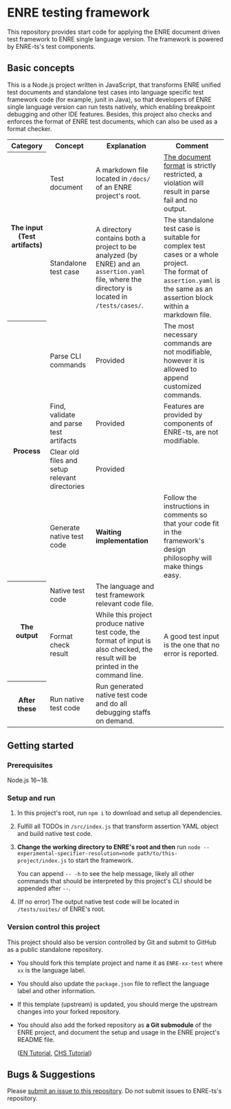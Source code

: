 # ENRE testing framework

This repository provides start code for applying the ENRE document driven test framework to ENRE single language
version. The framework is powered by ENRE-ts's test components.

## Basic concepts

This is a Node.js project written in JavaScript, that transforms ENRE unified test documents and standalone test cases
into language specific test framework code (for example, junit in Java), so that developers of ENRE single language
version can run tests natively, which enabling breakpoint debugging and other IDE features. Besides, this project also
checks and enforces the format of ENRE test documents, which can also be used as a format checker.

<table>
    <tr>
        <th>Category</th>
        <th>Concept</th>
        <th>Explanation</th>
        <th>Comment</th>
    </tr>
    <tr>
        <th rowspan="2">The input (Test artifacts)</th>
        <td>Test document</td>
        <td>A markdown file located in <code>/docs/</code> of an ENRE project's root.</td>
        <td><a href="https://github.com/xjtu-enre/ENRE-workflow/blob/main/AssertionFormat_CHS.md">The document format</a> is strictly restricted, a violation will result in parse fail and no output.</td>
    </tr>
    <tr>
        <td>Standalone test case</td>
        <td>A directory contains both a project to be analyzed (by ENRE) and an <code>assertion.yaml</code> file, where the directory is located in <code>/tests/cases/</code>.</td>
        <td>The standalone test case is suitable for complex test cases or a whole project.<br/>The format of <code>assertion.yaml</code> is the same as an assertion block within a markdown file.</td>
    </tr>
    <tr>
        <th rowspan="4">Process</th>
        <td>Parse CLI commands</td>
        <td>Provided</td>
        <td>The most necessary commands are not modifiable, however it is allowed to append customized commands.</td>
    </tr>
    <tr>
        <td>Find, validate and parse test artifacts</td>
        <td>Provided</td>
        <td>Features are provided by components of ENRE-ts, are not modifiable.</td>
    </tr>
    <tr>
        <td>Clear old files and setup relevant directories</td>
        <td>Provided</td>
        <td></td>
    </tr>
    <tr>
        <td>Generate native test code</td>
        <td><b>Waiting implementation</b></td>
        <td>Follow the instructions in comments so that your code fit in the framework's design philosophy will make things easy.</td>
    </tr>
    <tr>
        <th rowspan="2">The output</th>
        <td>Native test code</td>
        <td>The language and test framework relevant code file.</td>
        <td></td>
    </tr>
    <tr>
        <td>Format check result</td>
        <td>While this project produce native test code, the format of input is also checked, the result will be printed in the command line.</td>
        <td>A good test input is the one that no error is reported.</td>
    </tr>
    <tr>
        <th>After these</th>
        <td>Run native test code</td>
        <td>Run generated native test code and do all debugging staffs on demand.</td>
        <td></td>
    </tr>
</table>

## Getting started

### Prerequisites

Node.js 16~18.

### Setup and run

1. In this project's root, run `npm i` to download and setup all dependencies.

2. Fulfill all TODOs in `/src/index.js` that transform assertion YAML object and build native test code.

3. **Change the working directory to ENRE's root and then**
   run `node --experimental-specifier-resolution=node path/to/this-project/index.js` to start the
   framework.

   You can append `-- -h` to see the help message, likely all other commands that should be interpreted by this
   project's CLI should be appended after `--`.

4. (If no error) The output native test code will be located in `/tests/suites/` of ENRE's root.

### Version control this project

This project should also be version controlled by Git and submit to GitHub as a public standalone repository.

* You should fork this template project and name it as `ENRE-xx-test` where `xx` is the language label.
* You should also update the `package.json` file to reflect the language label and other information.
* If this template (upstream) is updated, you should merge the upstream changes into your forked repository.
* You should also add the forked repository as **a Git submodule** of the ENRE project, and document the setup and usage
  in the ENRE project's README file.

  ([EN Tutorial](https://gist.github.com/gitaarik/8735255), [CHS Tutorial](https://zhuanlan.zhihu.com/p/87053283))

## Bugs & Suggestions

Please [submit an issue to this repository](https://github.com/xjtu-enre/ENRE-test/issues/new). Do not submit issues to
ENRE-ts's repository.
